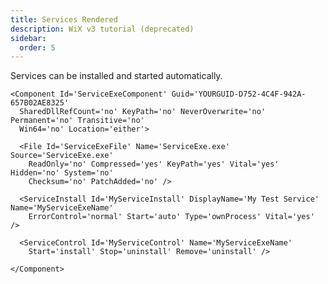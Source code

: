 ```yaml
---
title: Services Rendered
description: WiX v3 tutorial (deprecated)
sidebar:
  order: 5
---
```


Services can be installed and started automatically.

    <Component Id='ServiceExeComponent' Guid='YOURGUID-D752-4C4F-942A-657B02AE8325'
      SharedDllRefCount='no' KeyPath='no' NeverOverwrite='no' Permanent='no' Transitive='no'
      Win64='no' Location='either'>

      <File Id='ServiceExeFile' Name='ServiceExe.exe' Source='ServiceExe.exe'
        ReadOnly='no' Compressed='yes' KeyPath='yes' Vital='yes' Hidden='no' System='no'
        Checksum='no' PatchAdded='no' />

      <ServiceInstall Id='MyServiceInstall' DisplayName='My Test Service' Name='MyServiceExeName'
        ErrorControl='normal' Start='auto' Type='ownProcess' Vital='yes' />

      <ServiceControl Id='MyServiceControl' Name='MyServiceExeName'
        Start='install' Stop='uninstall' Remove='uninstall' />

    </Component>
